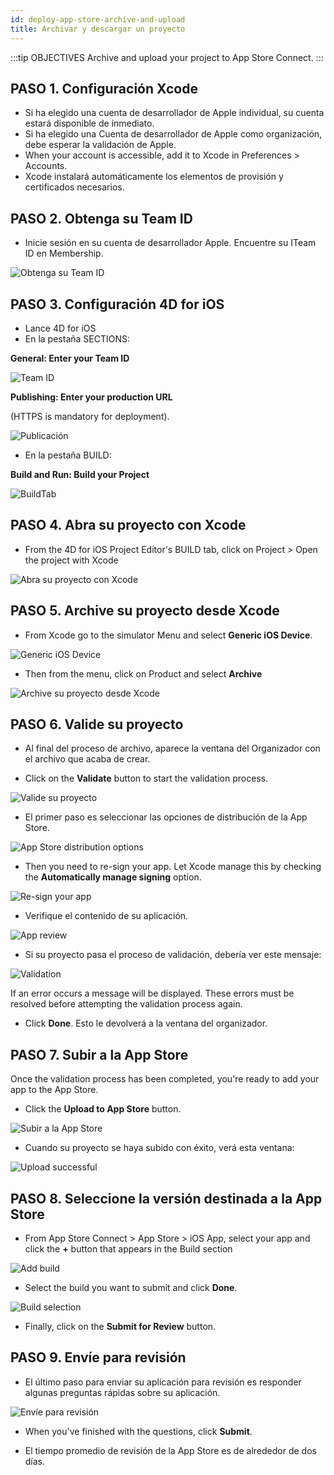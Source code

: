 ```yaml
---
id: deploy-app-store-archive-and-upload
title: Archivar y descargar un proyecto
---
```


:::tip OBJECTIVES Archive and upload your project to App Store Connect. :::

## PASO 1. Configuración Xcode
* Si ha elegido una cuenta de desarrollador de Apple individual, su cuenta estará disponible de inmediato.
* Si ha elegido una Cuenta de desarrollador de Apple como organización, debe esperar la validación de Apple.
* When your account is accessible, add it to Xcode in Preferences > Accounts.
* Xcode instalará automáticamente los elementos de provisión y certificados necesarios.

## PASO 2. Obtenga su Team ID

* Inicie sesión en su cuenta de desarrollador Apple. Encuentre su ITeam ID en Membership.

![Obtenga su Team ID](assets/en/deploy-in-house/Team-ID-4D-for-iOS.png)

## PASO 3. Configuración 4D for iOS

* Lance 4D for iOS
* En la pestaña SECTIONS:

**General: Enter your Team ID**

![Team ID](assets/en/deploy-app-store/Team-ID.png)

**Publishing: Enter your production URL**

(HTTPS is mandatory for deployment).

![Publicación](assets/en/deploy-app-store/Publishing.png)

* En la pestaña BUILD:

**Build and Run: Build your Project**

![BuildTab](assets/en/deploy-app-store/BuildTab.png)

## PASO 4. Abra su proyecto con Xcode

* From the 4D for iOS Project Editor's BUILD tab, click on Project > Open the project with Xcode

![Abra su proyecto con Xcode](assets/en/deploy-in-house/Open-your-project-Xcode-4D-for-iOS.png)

## PASO 5. Archive su proyecto desde Xcode

* From Xcode go to the simulator Menu and select **Generic iOS Device**.

![Generic iOS Device](assets/en/deploy-in-house/Deployment-Generic-iOS-Device.png)

* Then from the menu, click on Product and select **Archive**

![Archive su proyecto desde Xcode](assets/en/deploy-in-house/Archive-your-Project.png)

## PASO 6. Valide su proyecto

* Al final del proceso de archivo, aparece la ventana del Organizador con el archivo que acaba de crear.

* Click on the **Validate** button to start the validation process.

![Valide su proyecto](assets/en/deploy-app-store/Organizer-Project-Validation.png)

* El primer paso es seleccionar las opciones de distribución de la App Store.

![App Store distribution options](assets/en/deploy-app-store/App-Store-Distribution-options.png)

* Then you need to re-sign your app. Let Xcode manage this by  checking the **Automatically manage signing** option.

![Re-sign your app](assets/en/deploy-app-store/Re-sign-your-App.png)

* Verifique el contenido de su aplicación.

![App review](assets/en/deploy-app-store/Review-App.png)

* Si su proyecto pasa el proceso de validación, debería ver este mensaje:

![Validation](assets/en/deploy-app-store/Archive-validation-complete.png)

If an error occurs a message will be displayed. These errors must be resolved before attempting the validation process again.

* Click **Done**. Esto le devolverá a la ventana del organizador.

## PASO 7. Subir a la App Store

Once the validation process has been completed, you're ready to add your app to the App Store.

* Click the **Upload to App Store** button.

![Subir a la App Store](assets/en/deploy-app-store/Upload-to-AppStore.png)

* Cuando su proyecto se haya subido con éxito, verá esta ventana:

![Upload successful](assets/en/deploy-app-store/upload-Successful.png)

## PASO 8. Seleccione la versión destinada a la App Store

* From App Store Connect > App Store > iOS App, select your app and click the **+** button that appears in the Build section

![Add build](assets/en/deploy-app-store/Add-build-app-store-connect.png)

* Select the build you want to submit and click **Done**.

![Build selection](assets/en/deploy-app-store/Select-build-app-store-connect.png)

* Finally, click on the **Submit for Review** button.

## PASO 9. Envíe para revisión

* El último paso para enviar su aplicación para revisión es responder algunas preguntas rápidas sobre su aplicación.

![Envíe para revisión](assets/en/deploy-app-store/Export-Compliance-Content-Rights-Advertising-Identifer.png)

* When you've finished with the questions, click **Submit**.

* El tiempo promedio de revisión de la App Store es de alrededor de dos días.
